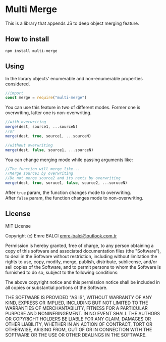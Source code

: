 # Multi Merge
This is a library that appends JS to deep object merging feature.

## How to install
````shell
npm install multi-merge
````

## Using
In the library objects' enumerable and non-enumerable properties considered.
````js
//import
const merge = require("multi-merge")
````
You can use this feature in two of different modes.
Former one is overwriting, latter one is non-overwriting.
````js
//with overwriting
merge(dest, source1, ...sourceN)
//or
merge(dest, true, source1, ...sourceN)
````
````js
//without overwriting
merge(dest, false, source1, ...sourceN)
````
You can change merging mode while passing arguments like:
````js
//The function will merge like...
//Merge source1 by overwriting
//Do not merge source2 and its nexts by overwriting
merge(dest, true, soruce1, false, source2, ...soruceN)
````
After ``true`` param, the function changes mode to overwriting.
<br>
After ``false`` param, the function changes mode to non-overwriting.

## License
MIT License

Copyright (c) Emre BALCI <emre-balci@outlook.com.tr>

Permission is hereby granted, free of charge, to any person obtaining a copy
of this software and associated documentation files (the "Software"), to deal
in the Software without restriction, including without limitation the rights
to use, copy, modify, merge, publish, distribute, sublicense, and/or sell
copies of the Software, and to permit persons to whom the Software is
furnished to do so, subject to the following conditions:

The above copyright notice and this permission notice shall be included in all
copies or substantial portions of the Software.

THE SOFTWARE IS PROVIDED "AS IS", WITHOUT WARRANTY OF ANY KIND, EXPRESS OR
IMPLIED, INCLUDING BUT NOT LIMITED TO THE WARRANTIES OF MERCHANTABILITY,
FITNESS FOR A PARTICULAR PURPOSE AND NONINFRINGEMENT. IN NO EVENT SHALL THE
AUTHORS OR COPYRIGHT HOLDERS BE LIABLE FOR ANY CLAIM, DAMAGES OR OTHER
LIABILITY, WHETHER IN AN ACTION OF CONTRACT, TORT OR OTHERWISE, ARISING FROM,
OUT OF OR IN CONNECTION WITH THE SOFTWARE OR THE USE OR OTHER DEALINGS IN THE
SOFTWARE.

